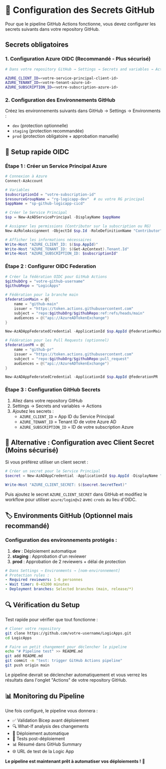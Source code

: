 # 🔐 Configuration des Secrets GitHub

Pour que le pipeline GitHub Actions fonctionne, vous devez configurer les secrets suivants dans votre repository GitHub.

## Secrets obligatoires

### 1. Configuration Azure OIDC (Recommandé - Plus sécurisé)

```bash
# Dans votre repository GitHub → Settings → Secrets and variables → Actions

AZURE_CLIENT_ID=<votre-service-principal-client-id>
AZURE_TENANT_ID=<votre-tenant-azure-id>
AZURE_SUBSCRIPTION_ID=<votre-subscription-azure-id>
```

### 2. Configuration des Environnements GitHub

Créez les environnements suivants dans GitHub → Settings → Environments :
- `dev` (protection optionnelle)
- `staging` (protection recommandée)  
- `prod` (protection obligatoire + approbation manuelle)

## 🚀 Setup rapide OIDC

### Étape 1 : Créer un Service Principal Azure

```powershell
# Connexion à Azure
Connect-AzAccount

# Variables
$subscriptionId = "votre-subscription-id"
$resourceGroupName = "rg-logicapp-dev"  # ou votre RG principal
$appName = "sp-github-logicapp-cicd"

# Créer le Service Principal
$sp = New-AzADServicePrincipal -DisplayName $appName

# Assigner les permissions (Contributor sur la subscription ou RG)
New-AzRoleAssignment -ObjectId $sp.Id -RoleDefinitionName "Contributor" -Scope "/subscriptions/$subscriptionId"

# Afficher les informations nécessaires
Write-Host "AZURE_CLIENT_ID: $($sp.AppId)"
Write-Host "AZURE_TENANT_ID: $(Get-AzContext).Tenant.Id"
Write-Host "AZURE_SUBSCRIPTION_ID: $subscriptionId"
```

### Étape 2 : Configurer OIDC Federation

```powershell
# Créer la fédération OIDC pour GitHub Actions
$githubOrg = "votre-github-username"
$githubRepo = "LogicApps"

# Fédération pour la branche main
$federationMain = @{
    name = "github-main"
    issuer = "https://token.actions.githubusercontent.com"
    subject = "repo:$githubOrg/$githubRepo:ref:refs/heads/main"
    audiences = @("api://AzureADTokenExchange")
}

New-AzADAppFederatedCredential -ApplicationId $sp.AppId @federationMain

# Fédération pour les Pull Requests (optionnel)
$federationPR = @{
    name = "github-pr"
    issuer = "https://token.actions.githubusercontent.com"  
    subject = "repo:$githubOrg/$githubRepo:pull_request"
    audiences = @("api://AzureADTokenExchange")
}

New-AzADAppFederatedCredential -ApplicationId $sp.AppId @federationPR
```

### Étape 3 : Configuration GitHub Secrets

1. Allez dans votre repository GitHub
2. Settings → Secrets and variables → Actions  
3. Ajoutez les secrets :
   - `AZURE_CLIENT_ID` = App ID du Service Principal
   - `AZURE_TENANT_ID` = Tenant ID de votre Azure AD
   - `AZURE_SUBSCRIPTION_ID` = ID de votre subscription Azure

## 🔄 Alternative : Configuration avec Client Secret (Moins sécurisé)

Si vous préférez utiliser un client secret :

```powershell
# Créer un secret pour le Service Principal
$secret = New-AzADAppCredential -ApplicationId $sp.AppId -DisplayName "GitHub-Actions-Secret"

Write-Host "AZURE_CLIENT_SECRET: $($secret.SecretText)"
```

Puis ajoutez le secret `AZURE_CLIENT_SECRET` dans GitHub et modifiez le workflow pour utiliser `azure/login@v2` avec `creds` au lieu d'OIDC.

## 🏷️ Environments GitHub (Optionnel mais recommandé)

### Configuration des environnements protégés :

1. **dev** : Déploiement automatique
2. **staging** : Approbation d'un reviewer  
3. **prod** : Approbation de 2 reviewers + délai de protection

```yaml
# Dans Settings → Environments → [nom-environnement]
# Protection rules :
- Required reviewers: 1-6 personnes
- Wait timer: 0-43200 minutes
- Deployment branches: Selected branches (main, release/*)
```

## 🔍 Vérification du Setup

Test rapide pour vérifier que tout fonctionne :

```bash
# Cloner votre repository
git clone https://github.com/votre-username/LogicApps.git
cd LogicApps

# Faire un petit changement pour déclencher le pipeline
echo "# Pipeline test" >> README.md
git add README.md
git commit -m "test: trigger GitHub Actions pipeline"
git push origin main
```

Le pipeline devrait se déclencher automatiquement et vous verrez les résultats dans l'onglet "Actions" de votre repository GitHub.

## 📊 Monitoring du Pipeline

Une fois configuré, le pipeline vous donnera :
- ✅ Validation Bicep avant déploiement
- 🔍 What-If analysis des changements
- 🚀 Déploiement automatique
- 🧪 Tests post-déploiement  
- 📊 Résumé dans GitHub Summary
- 🌐 URL de test de la Logic App

**Le pipeline est maintenant prêt à automatiser vos déploiements !** 🎉